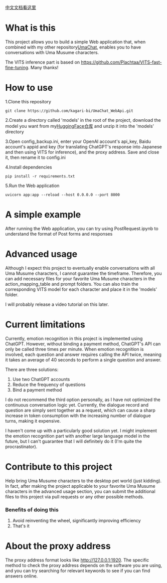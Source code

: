 [中文文档看这里](https://github.com/kagari-bi/UmaChat_WebApi/blob/main/README-ZH.md)

# What is this
This project allows you to build a simple Web application that, when combined with my other repository[UmaChat](https://github.com/kagari-bi/UmaChat), enables you to have conversations with Uma Musume characters.

The VITS inference part is based on https://github.com/Plachtaa/VITS-fast-fine-tuning. Many thanks!

# How to use
1.Clone this repository
```
git clone https://github.com/kagari-bi/UmaChat_WebApi.git
```
2.Create a directory called 'models' in the root of the project, download the model you want from my[HuggingFace仓库](https://huggingface.co/gouhuo/Umamusume_Vits_models/tree/main) and unzip it into the 'models' directory

3.Open config_backup.ini, enter your OpenAI account's api_key, Baidu account's appid and key (for translating ChatGPT's response into Japanese and then using VITS for inference), and the proxy address. Save and close it, then rename it to config.ini

4.Install dependencies
```
pip install -r requirements.txt
```
5.Run the Web application
```
uvicorn app:app --reload --host 0.0.0.0 --port 8000
```

# A simple example
After running the Web application, you can try using PostRequest.ipynb to understand the format of Post forms and responses

# Advanced usage
Although I expect this project to eventually enable conversations with all Uma Musume characters, I cannot guarantee the timeframe. Therefore, you can add necessary files for your favorite Uma Musume characters in the action_mapping_table and prompt folders. You can also train the corresponding VITS model for each character and place it in the 'models' folder.

I will probably release a video tutorial on this later.

# Current limitations
Currently, emotion recognition in this project is implemented using ChatGPT. However, without binding a payment method, ChatGPT's API can only be called three times per minute. When emotion recognition is involved, each question and answer requires calling the API twice, meaning it takes an average of 40 seconds to perform a single question and answer.

There are three solutions:
1. Use two ChatGPT accounts
2. Reduce the frequency of questions
3. Bind a payment method

I do not recommend the third option personally, as I have not optimized the continuous conversation logic yet. Currently, the dialogue record and question are simply sent together as a request, which can cause a sharp increase in token consumption with the increasing number of dialogue turns, making it expensive.

I haven't come up with a particularly good solution yet. I might implement the emotion recognition part with another large language model in the future, but I can't guarantee that I will definitely do it (I'm quite the procrastinator).

# Contribute to this project
Help bring Uma Musume characters to the desktop pet world (just kidding). In fact, after making the project applicable to your favorite Uma Musume characters in the advanced usage section, you can submit the additional files to this project via pull requests or any other possible methods.
### Benefits of doing this
1. Avoid reinventing the wheel, significantly improving efficiency
2. That's it

# About the proxy address
The proxy address format looks like http://127.0.0.1:1920. The specific method to check the proxy address depends on the software you are using, and you can try searching for relevant keywords to see if you can find answers online.
